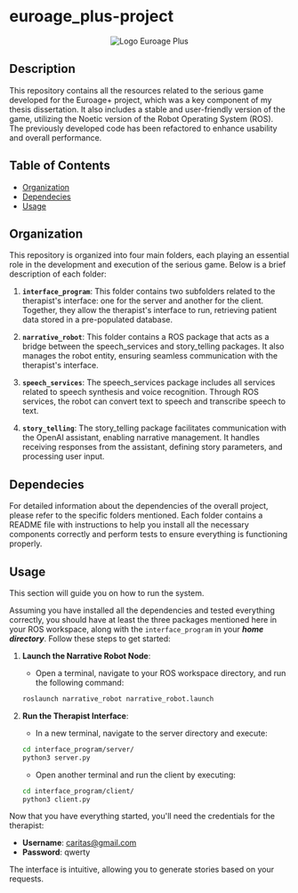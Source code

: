 # euroage_plus-project

<p align="center">
  <img src="https://euroageplus.unex.es/wp-content/uploads/2023/11/logo-euroageplus-uai-516x140.png" alt="Logo Euroage Plus">
</p>

## Description
This repository contains all the resources related to the serious game developed for the Euroage+ project, which was a key component of my thesis dissertation. It also includes a stable and user-friendly version of the game, utilizing the Noetic version of the Robot Operating System (ROS). The previously developed code has been refactored to enhance usability and overall performance.

## Table of Contents
- [Organization](#organization)
- [Dependecies](#dependecies)
- [Usage](#usage)

## Organization

This repository is organized into four main folders, each playing an essential role in the development and execution of the serious game. Below is a brief description of each folder:

1. **`interface_program`**:
   This folder contains two subfolders related to the therapist's interface: one for the server and another for the client. Together, they allow the therapist's interface to run, retrieving patient data stored in a pre-populated database.

2. **`narrative_robot`**:
   This folder contains a ROS package that acts as a bridge between the speech_services and story_telling packages. It also manages the robot entity, ensuring seamless communication with the therapist's interface.

3. **`speech_services`**:
   The speech_services package includes all services related to speech synthesis and voice recognition. Through ROS services, the robot can convert text to speech and transcribe speech to text.

4. **`story_telling`**:
   The story_telling package facilitates communication with the OpenAI assistant, enabling narrative management. It handles receiving responses from the assistant, defining story parameters, and processing user input.

## Dependecies

For detailed information about the dependencies of the overall project, please refer to the specific folders mentioned. Each folder contains a README file with instructions to help you install all the necessary components correctly and perform tests to ensure everything is functioning properly.

## Usage

This section will guide you on how to run the system.

Assuming you have installed all the dependencies and tested everything correctly, you should have at least the three packages mentioned here in your ROS workspace, along with the `interface_program` in your ___home directory___. Follow these steps to get started:

1. **Launch the Narrative Robot Node**:
   * Open a terminal, navigate to your ROS workspace directory, and run the following command:
   ```bash
   roslaunch narrative_robot narrative_robot.launch

2. **Run the Therapist Interface**:
   * In a new terminal, navigate to the server directory and execute:
   ```bash
   cd interface_program/server/
   python3 server.py
   ```
   
   * Open another terminal and run the client by executing:
   ```bash
   cd interface_program/client/
   python3 client.py
   ```

Now that you have everything started, you'll need the credentials for the therapist:

* **Username**: caritas@gmail.com
* **Password**: qwerty

The interface is intuitive, allowing you to generate stories based on your requests.
